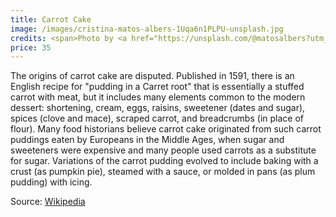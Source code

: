 ```yaml
---
title: Carrot Cake
image: /images/cristina-matos-albers-1Uqa6n1PLPU-unsplash.jpg
credits: <span>Photo by <a href="https://unsplash.com/@matosalbers?utm_source=unsplash&amp;utm_medium=referral&amp;utm_content=creditCopyText">Cristina Matos-Albers</a> on <a href="https://unsplash.com/@matosalbers?utm_source=unsplash&amp;utm_medium=referral&amp;utm_content=creditCopyText">Unsplash</a></span>
price: 35
---
```


The origins of carrot cake are disputed. Published in 1591, there is an English recipe for "pudding in a Carret root" that is essentially a stuffed carrot with meat, but it includes many elements common to the modern dessert: shortening, cream, eggs, raisins, sweetener (dates and sugar), spices (clove and mace), scraped carrot, and breadcrumbs (in place of flour). Many food historians believe carrot cake originated from such carrot puddings eaten by Europeans in the Middle Ages, when sugar and sweeteners were expensive and many people used carrots as a substitute for sugar. Variations of the carrot pudding evolved to include baking with a crust (as pumpkin pie), steamed with a sauce, or molded in pans (as plum pudding) with icing.

Source: [Wikipedia](https://en.wikipedia.org/wiki/Carrot_cake#History)
